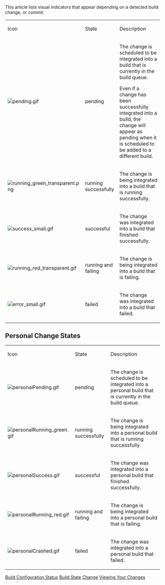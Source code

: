 [//]: # (title: Change State)
[//]: # (auxiliary-id: Change State)

This article lists visual indicators that appear depending on a detected build change, or commit.

<table><tr>

<td>

Icon

</td>

<td>

State

</td>

<td>

Description

</td></tr><tr>

<td>

![pending.gif](pending.gif)

</td>

<td>

pending

</td>

<td>

The change is scheduled to be integrated into a build that is currently in the build queue.

Even if a change has been successfully integrated into a build, the change will appear as pending when it is scheduled to be added to a different build.

</td></tr><tr>

<td>

![running_green_transparent.png](running_green_transparent.png)

</td>

<td>

running successfully

</td>

<td>

The change is being integrated into a build that is running successfully.

</td></tr><tr>

<td>

![success_small.gif](success_small.png)

</td>

<td>

successful

</td>

<td>

The change was integrated into a build that finished successfully.

</td></tr><tr>

<td>

![running_red_transparent.gif](running_red_transparent.png)

</td>

<td>

running and failing

</td>

<td>

The change is being integrated into a build that is failing.

</td></tr><tr>

<td>

![error_small.gif](error_small.gif)

</td>

<td>

failed

</td>

<td>

The change was integrated into a build that failed.

</td></tr></table>

## Personal Change States

<table><tr>

<td>

Icon

</td>

<td>

State

</td>

<td>

Description

</td></tr><tr>

<td>

![personalPending.gif](personalPending.gif)

</td>

<td>

pending

</td>

<td>

The change is scheduled to be integrated into a personal build that is currently in the build queue.

</td></tr><tr>

<td>

![personalRunning_green.gif](personalRunning_green.png)

</td>

<td>

running successfully

</td>

<td>

The change is being integrated into a personal build that is running successfully.

</td></tr><tr>

<td>

![personalSuccess.gif](personalSuccess.gif)

</td>

<td>

successful

</td>

<td>

The change was integrated into a personal build that finished successfully.

</td></tr><tr>

<td>

![personalRunning_red.gif](personalRunning_red.png)

</td>

<td>

running and failing

</td>

<td>

The change is being integrated into a personal build that is failing.

</td></tr><tr>

<td>

![personalCrashed.gif](personalCrashed.gif)

</td>

<td>

failed

</td>

<td>

The change was integrated into a personal build that failed.

</td></tr></table>

 <seealso>
        <category ref="concepts">
            <a href="managing-builds.md">Build Configuration Status</a>
            <a href="build-state.md">Build State</a>
            <a href="change.md">Change</a>
        </category>
        <category ref="user-guide">
            <a href="viewing-user-changes-in-builds.md">Viewing Your Changes</a>
        </category>
</seealso>
